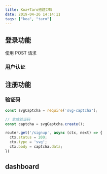```yaml
---
title: Koa+Taro搭建CMS
date: 2019-04-26 14:14:11
tags: ["koa", "taro"]
---
```


## 登录功能

使用 POST 请求

### 用户认证

## 注册功能

### 验证码

``` js
const svgCaptcha = require('svg-captcha');

// 生成验证码
const captcha = svgCaptcha.create();

router.get('/signup', async (ctx, next) => {
  ctx.status = 200;
  ctx.type = 'svg';
  ctx.body = captcha.data;
})
```

## dashboard